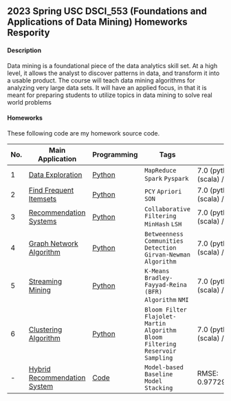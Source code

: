 ## 2023 Spring USC DSCI_553 (Foundations and Applications of Data Mining) Homeworks Respority

#### Description
Data mining is a foundational piece of the data analytics skill set. At a high level, it allows the
analyst to discover patterns in data, and transform it into a usable product. The course will
teach data mining algorithms for analyzing very large data sets. It will have an applied focus, in
that it is meant for preparing students to utilize topics in data mining to solve real world
problems

#### Homeworks
These following code are my homework source code.

|No.|    Main Application    |Programming|Tags|Score|
|---|------------------------|-----------|----|-----|
|1|[Data Exploration](https://github.com/DanielDaCosta/dsci553-homeworks/blob/main/HW1/Assignment1%20-%20Spring%202023.pdf) | [Python](https://github.com/AaronYang2333/INF_553/tree/master/ay_hw_2)| `MapReduce` `Spark` `Pyspark`|7.0 (python) + 0.0 (scala) / 7.0 + 0.7|
|2|[Find Frequent Itemsets](https://github.com/AaronYang2333/INF_553/blob/master/hw_pdf/assignment2.pdf)|[Python](https://github.com/AaronYang2333/INF_553/tree/master/ay_hw_2)| `PCY` `Apriori` `SON`|7.0 (python) + 0.0 (scala) / 7.0 + 0.7|
|3|[Recommendation Systems](https://github.com/AaronYang2333/INF_553/blob/master/hw_pdf/assignment3.pdf)|[Python](https://github.com/AaronYang2333/INF_553/tree/master/ay_hw_3)|`Collaborative Filtering` `MinHash` `LSH`|7.0 (python) + 0.0 (scala) / 7.0 + 0.7|
|4|[Graph Network Algorithm](https://github.com/AaronYang2333/INF_553/blob/master/hw_pdf/assignment4.pdf)|[Python](https://github.com/AaronYang2333/INF_553/tree/master/ay_hw_4)|`Betweenness` `Communities Detection` `Girvan-Newman Algorithm`|7.0 (python) + 0.0 (scala) / 7.0 + 0.7|
|5|[Streaming Mining](https://github.com/AaronYang2333/INF_553/blob/master/hw_pdf/assignment5.pdf)|[Python](https://github.com/AaronYang2333/INF_553/tree/master/ay_hw_5)|`K-Means` `Bradley-Fayyad-Reina (BFR) Algorithm` `NMI`|7.0 (python) + 0.0 (scala) / 7.0 + 0.7|
|6|[Clustering Algorithm](https://github.com/AaronYang2333/INF_553/blob/master/hw_pdf/assignment6.pdf)|[Python](https://github.com/AaronYang2333/INF_553/tree/master/ay_hw_6)|`Bloom Filter` `Flajolet-Martin Algorithm` `Bloom Filtering` `Reservoir Sampling`|7.0 (python) + 0.0 (scala) / 7.0 + 0.7|
|-|[Hybrid Recommendation System](https://github.com/AaronYang2333/INF_553/tree/master/project/pdf/project_description.pdf)|[Code](https://github.com/AaronYang2333/INF_553/tree/master/project/python)|`Model-based` `Baseline` `Model Stacking`|RMSE: 0.9772904711772428|
